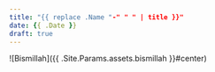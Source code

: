 ```yaml
---
title: "{{ replace .Name "-" " " | title }}"
date: {{ .Date }}
draft: true
---
```


![Bismillah]({{ .Site.Params.assets.bismillah }}#center)

